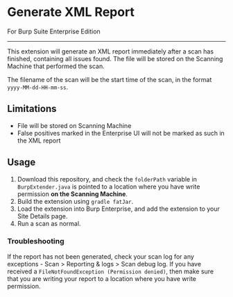 # Generate XML Report
For Burp Suite Enterprise Edition

---
This extension will generate an XML report immediately after a scan has finished, containing all issues found. The file will be stored on the Scanning Machine that performed the scan.

The filename of the scan will be the start time of the scan, in the format `yyyy-MM-dd-HH-mm-ss`.

## Limitations
- File will be stored on Scanning Machine
- False positives marked in the Enterprise UI will not be marked as such in the XML report

## Usage
1. Download this repository, and check the `folderPath` variable in `BurpExtender.java` is pointed to a location where you have write permission **on the Scanning Machine**.
2. Build the extension using `gradle fatJar`.
3. Load the extension into Burp Enterprise, and add the extension to your Site Details page.
4. Run a scan as normal.

### Troubleshooting
If the report has not been generated, check your scan log for any exceptions - Scan > Reporting & logs > Scan debug log.
If you have received a `FileNotFoundException (Permission denied)`, then make sure that you are writing your report to a location where you have write permission.
